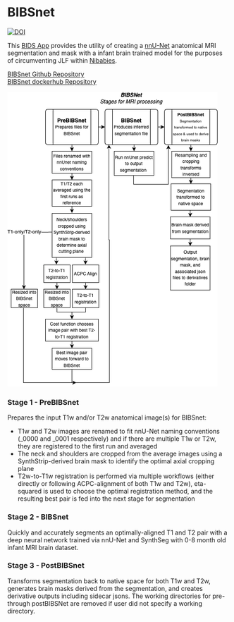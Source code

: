 # BIBSnet

[![DOI](https://zenodo.org/badge/DOI/10.5281/zenodo.7019701.svg)](https://doi.org/10.5281/zenodo.7019701)

This [BIDS App](https://bids-apps.neuroimaging.io/about/) provides the utility of creating a [nnU-Net](https://github.com/MIC-DKFZ/nnUNet) anatomical MRI segmentation and mask with a infant brain trained model for the purposes of circumventing JLF within [Nibabies](https://nibabies.readthedocs.io/en/latest/index.html). 

[BIBSnet Github Repository](https://github.com/DCAN-Labs/BIBSnet)<br>
[BIBSnet dockerhub Repository](https://hub.docker.com/repository/docker/dcanumn/bibsnet/)

![BIBSnet - Stages for MRI Processing](BIBSNetWorkflowDiagram.drawio.png)

### Stage 1 - PreBIBSnet 
Prepares the input T1w and/or T2w anatomical image(s) for BIBSnet:
- T1w and T2w images are renamed to fit nnU-Net naming conventions (_0000 and _0001 respectively) and if there are multiple T1w or T2w, they are registered to the first run and averaged
- The neck and shoulders are cropped from the average images using a SynthStrip-derived brain mask to identify the optimal axial cropping plane
- T2w-to-T1w registration is performed via multiple workflows (either directly or following ACPC-alignment of both T1w and T2w), eta-squared is used to choose the optimal registration method, and the resulting best pair is fed into the next stage for segmentation

### Stage 2 - BIBSnet
Quickly and accurately segments an optimally-aligned T1 and T2 pair with a deep neural network trained via nnU-Net and SynthSeg with 0-8 month old infant MRI brain dataset.

### Stage 3 - PostBIBSnet
Transforms segmentation back to native space for both T1w and T2w, generates brain masks derived from the segmentation, and creates derivative outputs including sidecar jsons. The working directories for pre- through postBIBSNet are removed if user did not specify a working directory.
